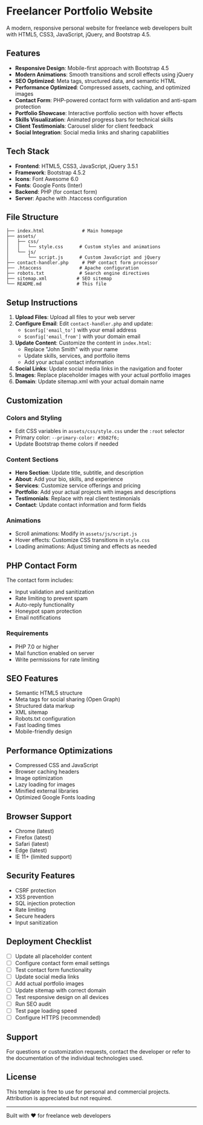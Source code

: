 
# Freelancer Portfolio Website

A modern, responsive personal website for freelance web developers built with HTML5, CSS3, JavaScript, jQuery, and Bootstrap 4.5.

## Features

- **Responsive Design**: Mobile-first approach with Bootstrap 4.5
- **Modern Animations**: Smooth transitions and scroll effects using jQuery
- **SEO Optimized**: Meta tags, structured data, and semantic HTML
- **Performance Optimized**: Compressed assets, caching, and optimized images
- **Contact Form**: PHP-powered contact form with validation and anti-spam protection
- **Portfolio Showcase**: Interactive portfolio section with hover effects
- **Skills Visualization**: Animated progress bars for technical skills
- **Client Testimonials**: Carousel slider for client feedback
- **Social Integration**: Social media links and sharing capabilities

## Tech Stack

- **Frontend**: HTML5, CSS3, JavaScript, jQuery 3.5.1
- **Framework**: Bootstrap 4.5.2
- **Icons**: Font Awesome 6.0
- **Fonts**: Google Fonts (Inter)
- **Backend**: PHP (for contact form)
- **Server**: Apache with .htaccess configuration

## File Structure

```
├── index.html              # Main homepage
├── assets/
│   ├── css/
│   │   └── style.css      # Custom styles and animations
│   └── js/
│       └── script.js      # Custom JavaScript and jQuery
├── contact-handler.php     # PHP contact form processor
├── .htaccess              # Apache configuration
├── robots.txt             # Search engine directives
├── sitemap.xml           # SEO sitemap
└── README.md             # This file
```

## Setup Instructions

1. **Upload Files**: Upload all files to your web server
2. **Configure Email**: Edit `contact-handler.php` and update:
   - `$config['email_to']` with your email address
   - `$config['email_from']` with your domain email
3. **Update Content**: Customize the content in `index.html`:
   - Replace "John Smith" with your name
   - Update skills, services, and portfolio items
   - Add your actual contact information
4. **Social Links**: Update social media links in the navigation and footer
5. **Images**: Replace placeholder images with your actual portfolio images
6. **Domain**: Update sitemap.xml with your actual domain name

## Customization

### Colors and Styling
- Edit CSS variables in `assets/css/style.css` under the `:root` selector
- Primary color: `--primary-color: #3b82f6;`
- Update Bootstrap theme colors if needed

### Content Sections
- **Hero Section**: Update title, subtitle, and description
- **About**: Add your bio, skills, and experience
- **Services**: Customize service offerings and pricing
- **Portfolio**: Add your actual projects with images and descriptions
- **Testimonials**: Replace with real client testimonials
- **Contact**: Update contact information and form fields

### Animations
- Scroll animations: Modify in `assets/js/script.js`
- Hover effects: Customize CSS transitions in `style.css`
- Loading animations: Adjust timing and effects as needed

## PHP Contact Form

The contact form includes:
- Input validation and sanitization
- Rate limiting to prevent spam
- Auto-reply functionality
- Honeypot spam protection
- Email notifications

### Requirements
- PHP 7.0 or higher
- Mail function enabled on server
- Write permissions for rate limiting

## SEO Features

- Semantic HTML5 structure
- Meta tags for social sharing (Open Graph)
- Structured data markup
- XML sitemap
- Robots.txt configuration
- Fast loading times
- Mobile-friendly design

## Performance Optimizations

- Compressed CSS and JavaScript
- Browser caching headers
- Image optimization
- Lazy loading for images
- Minified external libraries
- Optimized Google Fonts loading

## Browser Support

- Chrome (latest)
- Firefox (latest)
- Safari (latest)
- Edge (latest)
- IE 11+ (limited support)

## Security Features

- CSRF protection
- XSS prevention
- SQL injection protection
- Rate limiting
- Secure headers
- Input sanitization

## Deployment Checklist

- [ ] Update all placeholder content
- [ ] Configure contact form email settings
- [ ] Test contact form functionality
- [ ] Update social media links
- [ ] Add actual portfolio images
- [ ] Update sitemap with correct domain
- [ ] Test responsive design on all devices
- [ ] Run SEO audit
- [ ] Test page loading speed
- [ ] Configure HTTPS (recommended)

## Support

For questions or customization requests, contact the developer or refer to the documentation of the individual technologies used.

## License

This template is free to use for personal and commercial projects. Attribution is appreciated but not required.

---

Built with ❤️ for freelance web developers
